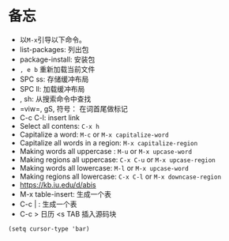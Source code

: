 # 备忘

- 以`M-x`引导以下命令。
- list-packages: 列出包
- package-install: 安装包
- `, e b` 重新加载当前文件
- SPC ss: 存储缓冲布局
- SPC ll: 加载缓冲布局
- , sh: 从搜索命令中查找
- =viw=, gS, 符号： 在词首尾做标记
- C-c C-l: insert link
- Select all contens: `C-x h`
- Capitalize a word: `M-c` or `M-x capitalize-word`
- Capitalize all words in a region: `M-x capitalize-region`
- Making words all uppercase : `M-u` or `M-x upcase-word`
- Making regions all uppercase: `C-x C-u` or `M-x upcase-region`
- Making words all lowercase: `M-l` or `M-x upcase-word`
- Making regions all lowercase: `C-x C-l` or `M-x downcase-region`
- https://kb.iu.edu/d/abis
- M-x table-insert: 生成一个表
- C-c | : 生成一个表
- C-c > 日历
<s TAB 插入源码块
```
(setq cursor-type 'bar)
```